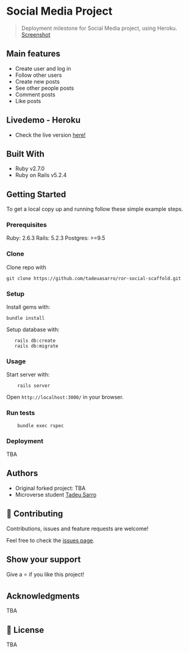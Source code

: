 # Social Media Project

> Deployment milestone for Social Media project, using Heroku.
[Screenshot](/lib/assets/screenshot.png)

## Main features
- Create user and log in
- Follow other users
- Create new posts
- See other people posts
- Comment posts
- Like posts

## Livedemo - Heroku
- Check the live version [here!](https://dry-oasis-36632.herokuapp.com/users/sign_in)

## Built With

- Ruby v2.7.0
- Ruby on Rails v5.2.4

## Getting Started

To get a local copy up and running follow these simple example steps.

### Prerequisites

Ruby: 2.6.3
Rails: 5.2.3
Postgres: >=9.5

### Clone

Clone repo with
```
git clone https://github.com/tadeuasarro/ror-social-scaffold.git
```

### Setup

Install gems with:

```
bundle install
```

Setup database with:

```
   rails db:create
   rails db:migrate
```

### Usage

Start server with:

```
    rails server
```

Open `http://localhost:3000/` in your browser.

### Run tests

```
    bundle exec rspec
```

### Deployment

TBA

## Authors

- Original forked project: TBA
- Microverse student [Tadeu Sarro](tadeuasarro.web.app)

## 🤝 Contributing

Contributions, issues and feature requests are welcome!

Feel free to check the [issues page](issues/).

## Show your support

Give a ⭐️ if you like this project!

## Acknowledgments

TBA

## 📝 License

TBA

